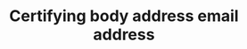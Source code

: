 ---
title: 'Certifying body address email address'
field: 'is.certifyingBody.email'
slug: 'is-certifyingbody-email'
description: 'Email address of an organization'
required: False
module: 'Assurance'
cluster: 'Certification'
policy: 'Free value. Single value only.'
layout: 'home'
---